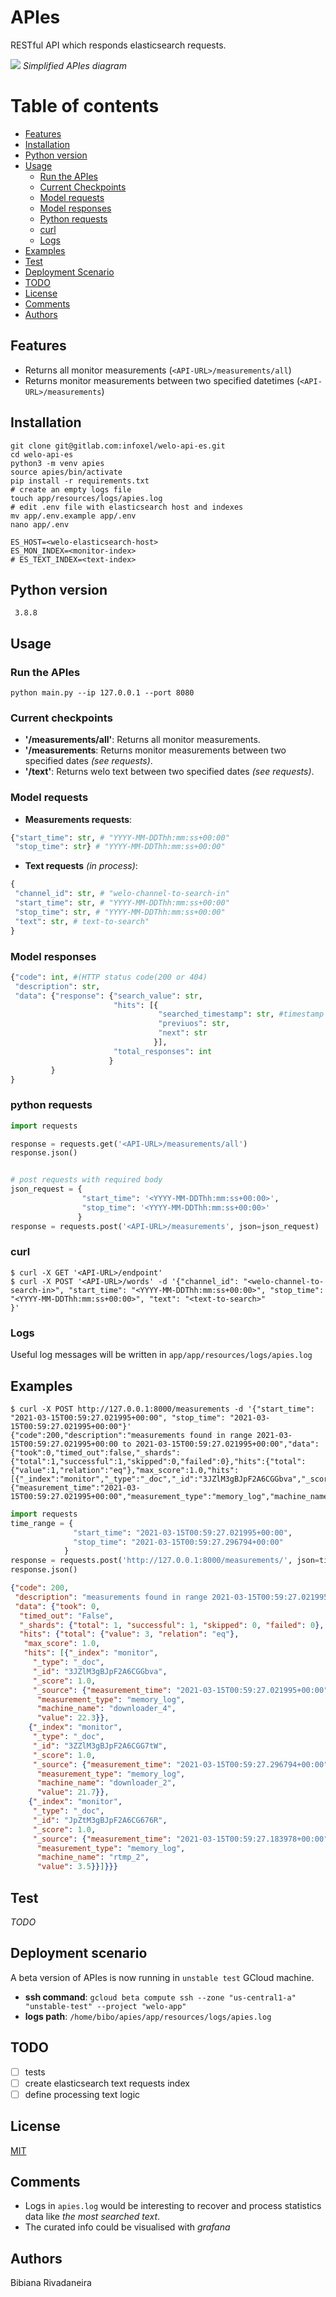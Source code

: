 # APIes

RESTful API which responds elasticsearch requests.

 ![](https://i.imgur.com/N0tRK7K.png)
 *Simplified APIes diagram*

# Table of contents
* [Features](#features)  
* [Installation](#installation)   
* [Python version](#python-version)   
* [Usage](#usage)   
    * [Run the APIes](#run-the-apies)   
    * [Current Checkpoints](#current-checkpoints)   
    * [Model requests](#model-requests)   
    * [Model responses](#model-responses)   
    * [Python requests](#python-requests)   
    * [curl](#curl)   
    * [Logs](#logs)   
* [Examples](#examples)   
* [Test](#test)   
* [Deployment Scenario](#deployment-scenario)   
* [TODO](#todo)   
* [License](#license)   
* [Comments](#comments)   
* [Authors](#authors)   


## Features

* Returns all monitor measurements (`<API-URL>/measurements/all`)
* Returns monitor measurements between two specified datetimes (`<API-URL>/measurements`)

## Installation

```shell script
git clone git@gitlab.com:infoxel/welo-api-es.git
cd welo-api-es
python3 -m venv apies
source apies/bin/activate
pip install -r requirements.txt
# create an empty logs file
touch app/resources/logs/apies.log
# edit .env file with elasticsearch host and indexes
mv app/.env.example app/.env
nano app/.env
```

```.env
ES_HOST=<welo-elasticsearch-host>
ES_MON_INDEX=<monitor-index>
# ES_TEXT_INDEX=<text-index>
``` 

## Python version
` 3.8.8`

## Usage

### Run the APIes

```shell script
python main.py --ip 127.0.0.1 --port 8080
```

### Current checkpoints

* **'<API-URL>/measurements/all'**: Returns all monitor measurements.
* **'<API-URL>/measurements**: Returns monitor measurements between two specified dates *(see requests)*.
* **'<API-URL>/text'**: Returns welo text between two specified dates *(see requests)*.

### Model requests

* **Measurements requests**:
```python
{"start_time": str, # "YYYY-MM-DDThh:mm:ss+00:00" 
 "stop_time": str} # "YYYY-MM-DDThh:mm:ss+00:00"
```

* **Text requests** *(in process)*:
```python
{
 "channel_id": str, # "welo-channel-to-search-in"
 "start_time": str, # "YYYY-MM-DDThh:mm:ss+00:00" 
 "stop_time": str, # "YYYY-MM-DDThh:mm:ss+00:00"
 "text": str, # text-to-search"
}
```

### Model responses
```python
{"code": int, #(HTTP status code(200 or 404)
 "description": str,
 "data": {"response": {"search_value": str,
                       "hits": [{
                                 "searched_timestamp": str, #timestamp (microseconds)
                                 "previuos": str, 
				                 "next": str
				                }],
					   "total_responses": int
					  }
         }
}
```

### python requests
```python
import requests

response = requests.get('<API-URL>/measurements/all')
response.json()


# post requests with required body
json_request = {
                "start_time": '<YYYY-MM-DDThh:mm:ss+00:00>', 
                "stop_time": '<YYYY-MM-DDThh:mm:ss+00:00>'
               }
response = requests.post('<API-URL>/measurements', json=json_request)         
```

### curl
```shell script
$ curl -X GET '<API-URL>/endpoint'
$ curl -X POST '<API-URL>/words' -d '{"channel_id": "<welo-channel-to-search-in>", "start_time": "<YYYY-MM-DDThh:mm:ss+00:00>", "stop_time": "<YYYY-MM-DDThh:mm:ss+00:00>", "text": "<text-to-search>"
}'

```

### Logs

Useful log messages will be written in `app/app/resources/logs/apies.log`

## Examples

```shell script
$ curl -X POST http://127.0.0.1:8000/measurements -d '{"start_time": "2021-03-15T00:59:27.021995+00:00", "stop_time": "2021-03-15T00:59:27.021995+00:00"}'
{"code":200,"description":"measurements found in range 2021-03-15T00:59:27.021995+00:00 to 2021-03-15T00:59:27.021995+00:00","data":{"took":0,"timed_out":false,"_shards":{"total":1,"successful":1,"skipped":0,"failed":0},"hits":{"total":{"value":1,"relation":"eq"},"max_score":1.0,"hits":[{"_index":"monitor","_type":"_doc","_id":"3JZlM3gBJpF2A6CGGbva","_score":1.0,"_source":{"measurement_time":"2021-03-15T00:59:27.021995+00:00","measurement_type":"memory_log","machine_name":"downloader_4","value":22.3}}]}}}%    
```

```python
import requests
time_range = {
              "start_time": "2021-03-15T00:59:27.021995+00:00", 
              "stop_time": "2021-03-15T00:59:27.296794+00:00"
            }
response = requests.post('http://127.0.0.1:8000/measurements/', json=time_range)
response.json()
```

```json
{"code": 200,
 "description": "measurements found in range 2021-03-15T00:59:27.021995+00:00 to 2021-03-15T00:59:27.296794+00:00",
 "data": {"took": 0,
  "timed_out": "False",
  "_shards": {"total": 1, "successful": 1, "skipped": 0, "failed": 0},
  "hits": {"total": {"value": 3, "relation": "eq"},
   "max_score": 1.0,
   "hits": [{"_index": "monitor",
     "_type": "_doc",
     "_id": "3JZlM3gBJpF2A6CGGbva",
     "_score": 1.0,
     "_source": {"measurement_time": "2021-03-15T00:59:27.021995+00:00",
      "measurement_type": "memory_log",
      "machine_name": "downloader_4",
      "value": 22.3}},
    {"_index": "monitor",
     "_type": "_doc",
     "_id": "3ZZlM3gBJpF2A6CGG7tW",
     "_score": 1.0,
     "_source": {"measurement_time": "2021-03-15T00:59:27.296794+00:00",
      "measurement_type": "memory_log",
      "machine_name": "downloader_2",
      "value": 21.7}},
    {"_index": "monitor",
     "_type": "_doc",
     "_id": "JpZtM3gBJpF2A6CG676R",
     "_score": 1.0,
     "_source": {"measurement_time": "2021-03-15T00:59:27.183978+00:00",
      "measurement_type": "memory_log",
      "machine_name": "rtmp_2",
      "value": 3.5}}]}}}
```

## Test

*TODO*

## Deployment scenario

A beta version of APIes is now running in `unstable test` GCloud machine.

* **ssh command**: `gcloud beta compute ssh --zone "us-central1-a" "unstable-test" --project "welo-app"`
* **logs path**: `/home/bibo/apies/app/resources/logs/apies.log`

## TODO

-[ ] tests  
-[ ] create elasticsearch text requests index  
-[ ] define processing text logic 

## License
[MIT](<https://choosealicense.com/licenses/mit/>)

## Comments

* Logs in `apies.log` would be interesting to recover and process statistics data like *the most searched text*.
* The curated info could be visualised with *grafana*

## Authors

Bibiana Rivadaneira